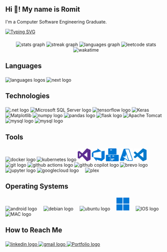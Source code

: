 <h2 align="left">Hi 👋! My name is Romit</h2>

I'm a Computer Software Engineering Graduate.

<a href="https://git.io/typing-svg"><img src="https://readme-typing-svg.demolab.com?font=Poppins&pause=1000&color=FF8E00&width=435&lines=Full+Stack+Software+Developer;Home+Lab+Enthusiast+;Backend+Engineer;Iron+Ring+Obligated+Engineer;Cloud+Computing+Aficionado;PC+Builder" alt="Typing SVG" /></a>

###
<div>
  <div align="center">
    <img src="https://github-readme-stats-ninepiece2.vercel.app/api?username=NinePiece2&hide_title=false&hide_rank=false&show_icons=true&include_all_commits=true&count_private=true&disable_animations=false&theme=dark&locale=en&hide_border=false" height="150" alt="stats graph"  />
    <img src="https://github-readme-streak-stats-ninepiece2.vercel.app?user=NinePiece2&locale=en&mode=weekly&theme=dark&hide_border=false&border_radius=5" height="150" alt="streak graph"  />
    <img src="https://github-readme-stats-ninepiece2.vercel.app/api/top-langs?username=NinePiece2&locale=en&hide_title=false&layout=compact&card_width=320&langs_count=10&theme=dark&hide_border=false&size_weight=0.5&count_weight=0.5" height="165" alt="languages graph"  />
    <img src="https://github-readme-leetcode-card.romitsagu.com/NinePiece2?theme=dark" height="165" alt="leetcode stats"/>
    <div align="center">
      <img src="https://github-readme-stats-ninepiece2.vercel.app/api/wakatime?username=ninepiece2&theme=dark&locale=en&layout=compact" alt="wakatime"/>
    </div
  </div>
</div>

###

<h2 align="left">Languages</h2>

###

<div align="left">
  <img src="https://skillicons.dev/icons?i=c,cs,cpp,html,java,ts,js,react,tailwind,md,py,arduino" height="40" alt="languages logos" />
  <img src="https://cdn.simpleicons.org/nextdotjs/FFFFFF" height="40" width="40" alt="next logo"  />
</div>

###

<h2 align="left">Technologies</h2>

###

<div align="left">
  <img src="https://img.shields.io/badge/.NET-5C2D91?style=for-the-badge&logo=.net&logoColor=white" height="30" alt=".net logo"  />
  <img src="https://img.shields.io/badge/Microsoft%20SQL%20Server-CC2927?style=for-the-badge&logo=microsoft%20sql%20server&logoColor=white" height="30" alt="Microsoft SQL Server logo"  />
  <img src="https://cdn.jsdelivr.net/gh/devicons/devicon/icons/tensorflow/tensorflow-original.svg" height="30" alt="tensorflow logo"  />
  <img src="https://img.shields.io/badge/Keras-%23D00000.svg?style=for-the-badge&logo=Keras&logoColor=white" height="30" alt="Keras"  />
  <img src="https://img.shields.io/badge/Matplotlib-%23ffffff.svg?style=for-the-badge&logo=Matplotlib&logoColor=black" height="30" alt="Matplotlib"  />
  <img src="https://cdn.jsdelivr.net/gh/devicons/devicon/icons/numpy/numpy-original.svg" height="30" alt="numpy logo"  />
  <img src="https://img.shields.io/badge/pandas-150458?logo=pandas&logoColor=white&style=for-the-badge" height="30" alt="pandas logo"  />
  <img src="https://img.shields.io/badge/Flask-000000?logo=flask&logoColor=white&style=for-the-badge" height="30" alt="flask logo"  />
  <img src="https://img.shields.io/badge/apache%20tomcat-%23F8DC75.svg?style=for-the-badge&logo=apache-tomcat&logoColor=black" height="30" alt="Apache Tomcat"  />
  <img src="https://img.shields.io/badge/mysql-4479A1.svg?style=for-the-badge&logo=mysql&logoColor=white" height="30" alt="mysql logo"  />
  <img src="https://img.shields.io/badge/Vercel-000000?style=for-the-badge&logo=vercel&logoColor=white" height="30" alt="mysql logo"  />
</div>

###

<h2 align="left">Tools</h2>

###

<div align="left">
  <img src="https://cdn.simpleicons.org/docker/2496ED" height="40" width="40" alt="docker logo"  />
  <img src="https://cdn.simpleicons.org/kubernetes/326CE5" height="40" width="40" alt="kubernetes logo"  />
  <img src="/icons/visualstudio.svg" height="40" width="40" alt="visual studio logo"  />
  <img src="/icons/azuredevops.svg" height="40" width="40" alt="Azure DevOps logo"  />
  <img src="/icons/azureartifacts.svg" height="40" width="40" alt="Azure Artifacts logo"  />
  <img src="/icons/microsoftazure.svg" height="40" width="40" alt="Microsoft Azure logo"  />
  <img src="/icons/visualstudiocode.svg" height="40" width="40" alt="vscode logo"  />
  <img src="https://cdn.simpleicons.org/git" height="40" width="40" alt="git logo"  />
  <img src="https://cdn.simpleicons.org/githubactions" height="40" width="40" alt="github actions logo"  />
  <img src="https://cdn.simpleicons.org/githubcopilot/FFFFFF" height="40" width="40" alt="github copilot logo"  />
  <img src="https://cdn.simpleicons.org/brevo" height="40" width="40" alt="brevo logo"  />
  <img src="https://cdn.simpleicons.org/jupyter/F37626" height="40" width="40" alt="jupyter logo"  />
  <img src="https://cdn.simpleicons.org/googlecloud/4285F4" height="40" width="40" alt="googlecloud logo"  />
  <img width="12" />
  <img src="https://img.shields.io/badge/plex-%23E5A00D.svg?style=for-the-badge&logo=plex&logoColor=white" height="40"  alt="plex"  />
</div>

###

<h2 align="left">Operating Systems</h2>

###

<div align="left">
  <img src="https://cdn.simpleicons.org/android/3DDC84" height="40" width="40" alt="android logo"  />
  <img width="12" />
  <img src="https://cdn.simpleicons.org/debian/A81D33" height="40" width="40" alt="debian logo"  />
  <img width="12" />
  <img src="https://cdn.simpleicons.org/ubuntu/E95420" height="40" width="40" alt="ubuntu logo"  />
  <img width="12" />
  <img src="/icons/windows.svg" height="40" width="40" alt="windows logo"  />
  <img width="12" />
  <img src="https://cdn.simpleicons.org/ios/FFFFFF" height="40" width="40" alt="IOS logo"  />
  <img width="12" />
  <img src="https://cdn.simpleicons.org/macOS/FFFFFF" height="40" width="40" alt="MAC logo"  />
</div>

###

<h2 align="left">How to Reach Me</h2>

###

<div align="left">
  <a href="https://www.linkedin.com/in/romit-sagu/" target="_blank">
    <img src="https://img.shields.io/static/v1?message=LinkedIn&logo=linkedin&label=&color=0077B5&logoColor=white&labelColor=&style=for-the-badge" height="40" alt="linkedin logo"  />
  </a>
  <a href="mailto:romit.sagu@gmail.com" target="_blank">
    <img src="https://img.shields.io/static/v1?message=Gmail&logo=gmail&label=&color=D14836&logoColor=white&labelColor=&style=for-the-badge" height="40" alt="gmail logo"  />
  </a>
  <a href="https://romitsagu.com" target="_blank">
    <img src="https://img.shields.io/badge/Portfolio-%23000000.svg?style=for-the-badge&logo=firefox&logoColor=#FF7139" height="40" alt="Portfolio logo"  />
  </a>
</div>

<!-- ###

<br clear="both">

<img src="https://raw.githubusercontent.com/NinePiece2/NinePiece2/output/snake.svg" alt="Snake animation" />

### -->
